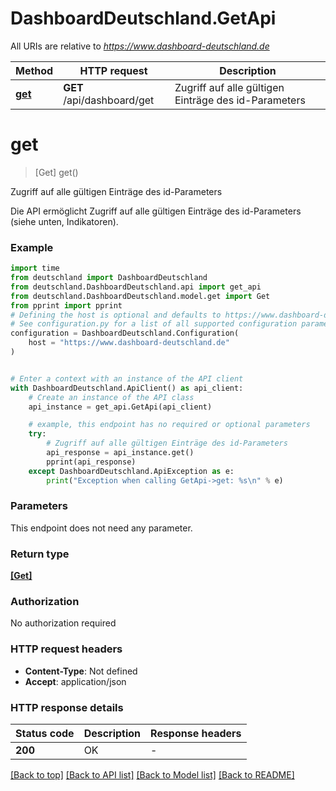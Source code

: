 # DashboardDeutschland.GetApi

All URIs are relative to *https://www.dashboard-deutschland.de*

Method | HTTP request | Description
------------- | ------------- | -------------
[**get**](GetApi.md#get) | **GET** /api/dashboard/get | Zugriff auf alle gültigen Einträge des id-Parameters


# **get**
> [Get] get()

Zugriff auf alle gültigen Einträge des id-Parameters

Die API ermöglicht Zugriff auf alle gültigen Einträge des id-Parameters (siehe unten, Indikatoren).

### Example


```python
import time
from deutschland import DashboardDeutschland
from deutschland.DashboardDeutschland.api import get_api
from deutschland.DashboardDeutschland.model.get import Get
from pprint import pprint
# Defining the host is optional and defaults to https://www.dashboard-deutschland.de
# See configuration.py for a list of all supported configuration parameters.
configuration = DashboardDeutschland.Configuration(
    host = "https://www.dashboard-deutschland.de"
)


# Enter a context with an instance of the API client
with DashboardDeutschland.ApiClient() as api_client:
    # Create an instance of the API class
    api_instance = get_api.GetApi(api_client)

    # example, this endpoint has no required or optional parameters
    try:
        # Zugriff auf alle gültigen Einträge des id-Parameters
        api_response = api_instance.get()
        pprint(api_response)
    except DashboardDeutschland.ApiException as e:
        print("Exception when calling GetApi->get: %s\n" % e)
```


### Parameters
This endpoint does not need any parameter.

### Return type

[**[Get]**](Get.md)

### Authorization

No authorization required

### HTTP request headers

 - **Content-Type**: Not defined
 - **Accept**: application/json


### HTTP response details

| Status code | Description | Response headers |
|-------------|-------------|------------------|
**200** | OK |  -  |

[[Back to top]](#) [[Back to API list]](../README.md#documentation-for-api-endpoints) [[Back to Model list]](../README.md#documentation-for-models) [[Back to README]](../README.md)

